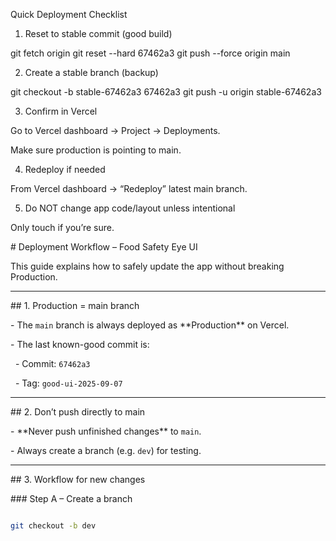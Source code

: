 Quick Deployment Checklist

1. Reset to stable commit (good build)

git fetch origin
git reset --hard 67462a3
git push --force origin main


2. Create a stable branch (backup)

git checkout -b stable-67462a3 67462a3
git push -u origin stable-67462a3


3. Confirm in Vercel

Go to Vercel dashboard → Project → Deployments.

Make sure production is pointing to main.



4. Redeploy if needed

From Vercel dashboard → “Redeploy” latest main branch.



5. Do NOT change app code/layout unless intentional

Only touch if you’re sure.



\# Deployment Workflow – Food Safety Eye UI



This guide explains how to safely update the app without breaking Production.



---



\## 1. Production = main branch

\- The `main` branch is always deployed as \*\*Production\*\* on Vercel.

\- The last known-good commit is:

&nbsp; - Commit: `67462a3`

&nbsp; - Tag: `good-ui-2025-09-07`



---



\## 2. Don’t push directly to main

\- \*\*Never push unfinished changes\*\* to `main`.

\- Always create a branch (e.g. `dev`) for testing.



---



\## 3. Workflow for new changes



\### Step A – Create a branch

```bash

git checkout -b dev




